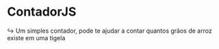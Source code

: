# ContadorJS
↪ Um simples contador, pode te ajudar a contar quantos grãos de arroz existe em uma tigela
